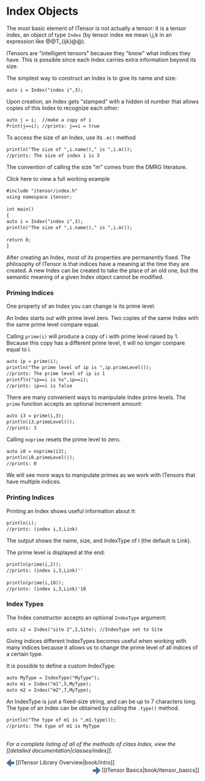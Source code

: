 # Index Objects

The most basic element of ITensor is not actually a tensor: it is a tensor index, 
an object of type&nbsp;`Index` (by tensor index we mean i,j,k in an expression
like @@T\_{ijk}@@). 

ITensors are "intelligent tensors" because they "know" what indices they have. 
This is possible since each Index carries extra information beyond its size.

The simplest way to construct an Index is to give its name and size:

    auto i = Index("index i",3);

Upon creation, an Index gets "stamped" with a hidden id number that allows copies 
of this Index to recognize each other:

    auto j = i;  //make a copy of i
    Print(j==i); //prints: j==i = true

To access the size of an Index, use its `.m()` method

    println("The size of ",i.name()," is ",i.m());
    //prints: The size of index i is 3

The convention of calling the size "m" comes from the DMRG literature.

<div class="example_clicker">Click here to view a full working example</div>

    #include "itensor/index.h"
    using namespace itensor;

    int main() 
    {
    auto i = Index("index i",3);
    println("The size of ",i.name()," is ",i.m());

    return 0;
    }


After creating an Index, most of its properties are permanently fixed. 
The philosophy of ITensor is that indices have a meaning at the time they are created.
A new Index can be created to take the place of an old one, but the semantic
meaning of a given Index object cannot be modified.

### Priming Indices

One property of an Index you can change is its prime level.

An Index starts out with prime level zero.
Two copies of the same Index with the same prime level compare equal.

Calling `prime(i)` will produce a copy of i with prime level raised by 1.
Because this copy has a different prime level, it will no longer compare equal to i.

    auto ip = prime(i);
    println("The prime level of ip is ",ip.primeLevel());
    //prints: The prime level of ip is 1
    printfln("ip==i is %s",ip==i);
    //prints: ip==i is false

There are many convenient ways to manipulate Index prime levels.
The `prime` function accepts an optional increment amount:

    auto i3 = prime(i,3);
    println(i3.primeLevel());
    //prints: 3

Calling `noprime` resets the prime level to zero.

    auto i0 = noprime(i3);
    println(i0.primeLevel());
    //prints: 0

We will see more ways to manipulate primes as we 
work with ITensors that have multiple indices.

### Printing Indices

Printing an Index shows useful information about it:

    println(i);
    //prints: (index i,3,Link)

The output shows the name, size, and IndexType of i (the default is Link).

The prime level is displayed at the end:

    println(prime(i,2));
    //prints: (index i,3,Link)''

    println(prime(i,10));
    //prints: (index i,3,Link)'10

### Index Types

The Index constructor accepts an optional `IndexType` argument:

    auto s2 = Index("site 2",2,Site); //IndexType set to Site

Giving indices different IndexTypes becomes useful when working with many indices
because it allows us to change the prime level of all indices of a certain type.

It is possible to define a custom IndexType:

    auto MyType = IndexType("MyType");
    auto m1 = Index("m1",5,MyType);
    auto m2 = Index("m2",7,MyType);

An IndexType is just a fixed-size string, and can be up to 7 characters long. 
The type of an Index can be obtained by calling the `.type()` method.

    println("The type of m1 is ",m1.type());
    //prints: The type of m1 is MyType

<br/>
<i>For a complete listing of all of the methods of class Index, view the
[[detailed documentation|classes/index]].</i>


<span style="float:left;"><img src="docs/book/images/left_arrow.png" width="20px" style="vertical-align:middle;"/> 
[[ITensor Library Overview|book/intro]]
</span>
<span style="float:right;"><img src="docs/book/images/right_arrow.png" width="20px" style="vertical-align:middle;"/> 
[[ITensor Basics|book/itensor_basics]]
</span>
